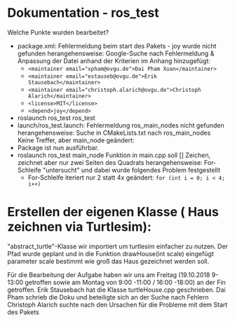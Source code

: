 # Dokumentation - ros_test
  Welche Punkte wurden bearbeitet?
* package.xml:
      Fehlermeldung beim start des Pakets - joy wurde nicht gefunden
      herangehensweise:
        Google-Suche nach Fehlermeldung & Anpassung der Datei anhand der Kriterien im Anhang
        hinzugefügt:
  * ```<maintainer email="xpham@ovgu.de">Dai Pham Xuan</maintainer>```
  * ```<maintainer email="estauseb@ovgu.de">Erik Stausebach</maintainer>```
  * ```<maintainer email="christoph.alarich@ovgu.de">Christoph Alarich</maintainer>```
  * ```<license>MIT</license>```
  * ```<depend>joy</depend>```
* roslaunch ros_test ros_test
* launch/ros_test.launch:
      Fehlermeldung ros_main_nodes nicht gefunden
      herangehensweise:
        Suche in CMakeLists.txt nach ros_main_nodes
        Keine Treffer, aber main_node 
      geändert:
         <node pkg="ros_test" type="main_node" name="turtle_controll" output="screen" >
* Package ist nun ausführbar.
* roslaunch ros_test main_node
    Funktion in main.cpp soll [] Zeichen, zeichnet aber nur zwei Seiten des Quadrats
    herangehensweise:
      For-Schleife "untersucht" und dabei wurde folgendes Problem festgestellt
  * For-Schleife iteriert nur 2 statt 4x
    geändert:
      ```for (int i = 0; i < 4; i++)```
# Erstellen der eigenen Klasse ( Haus zeichnen via Turtlesim):
  "abstract_turtle"-Klasse wir importiert um turtlesim einfacher zu nutzen.
  Der Pfad wurde geplant und in die Funktion drawHouse(int scale) eingefügt
  parameter scale bestimmt wie groß das Haus gezeichnet werden soll.
   
   
   
   
   
   
 Für die Bearbeitung der Aufgabe haben wir uns am Freitag (19.10.2018 9-13:00 getroffen sowie am Montag von 9:00 -11:00 / 16:00 -18:00) an der Fin getroffen.
      Erik Stausebach hat die Klasse turtleHouse.cpp geschrieben.
     Dai Pham schrieb die Doku und beteiligte sich an der Suche nach Fehlern
     Christoph Alarich suchte nach den Ursachen für die Probleme mit dem Start des Pakets
